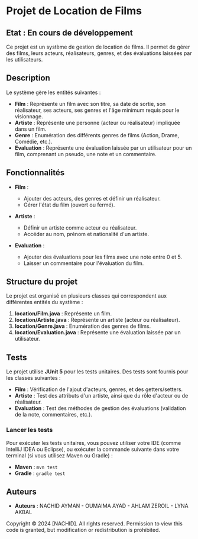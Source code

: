 # Projet de Location de Films

## **Etat : En cours de développement**

Ce projet est un système de gestion de location de films. Il permet de gérer des films, leurs acteurs, réalisateurs, genres, et des évaluations laissées par les utilisateurs.

## Description

Le système gère les entités suivantes :
- **Film** : Représente un film avec son titre, sa date de sortie, son réalisateur, ses acteurs, ses genres et l'âge minimum requis pour le visionnage.
- **Artiste** : Représente une personne (acteur ou réalisateur) impliquée dans un film.
- **Genre** : Enumération des différents genres de films (Action, Drame, Comédie, etc.).
- **Evaluation** : Représente une évaluation laissée par un utilisateur pour un film, comprenant un pseudo, une note et un commentaire.

## Fonctionnalités

- **Film** : 
  - Ajouter des acteurs, des genres et définir un réalisateur.
  - Gérer l'état du film (ouvert ou fermé).
  
- **Artiste** :
  - Définir un artiste comme acteur ou réalisateur.
  - Accéder au nom, prénom et nationalité d'un artiste.

- **Evaluation** :
  - Ajouter des évaluations pour les films avec une note entre 0 et 5.
  - Laisser un commentaire pour l'évaluation du film.

## Structure du projet

Le projet est organisé en plusieurs classes qui correspondent aux différentes entités du système :

1. **location/Film.java** : Représente un film.
2. **location/Artiste.java** : Représente un artiste (acteur ou réalisateur).
3. **location/Genre.java** : Enumération des genres de films.
4. **location/Evaluation.java** : Représente une évaluation laissée par un utilisateur.

## Tests

Le projet utilise **JUnit 5** pour les tests unitaires. Des tests sont fournis pour les classes suivantes :

- **Film** : Vérification de l'ajout d'acteurs, genres, et des getters/setters.
- **Artiste** : Test des attributs d'un artiste, ainsi que du rôle d'acteur ou de réalisateur.
- **Evaluation** : Test des méthodes de gestion des évaluations (validation de la note, commentaires, etc.).

### Lancer les tests

Pour exécuter les tests unitaires, vous pouvez utiliser votre IDE (comme IntelliJ IDEA ou Eclipse), ou exécuter la commande suivante dans votre terminal (si vous utilisez Maven ou Gradle) :

- **Maven** : `mvn test`
- **Gradle** : `gradle test`

## Auteurs
- **Auteurs** : NACHID AYMAN - OUMAIMA AYAD - AHLAM ZEROIL - LYNA AKBAL

Copyright © 2024 [NACHID]. All rights reserved.
Permission to view this code is granted, but modification or redistribution is prohibited.
